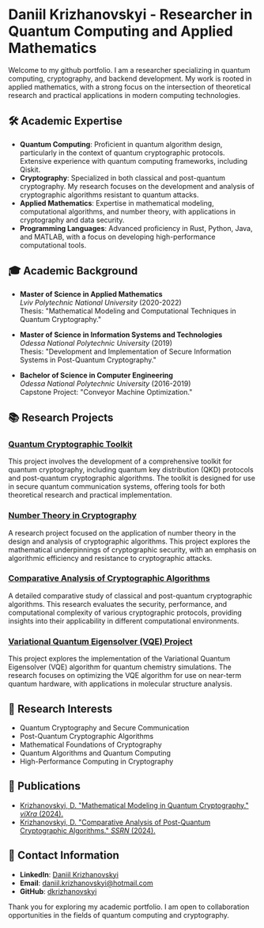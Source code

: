 # Daniil Krizhanovskyi - Researcher in Quantum Computing and Applied Mathematics

Welcome to my github portfolio. I am a researcher specializing in quantum computing, cryptography, and backend development. My work is rooted in applied mathematics, with a strong focus on the intersection of theoretical research and practical applications in modern computing technologies.

## 🛠 Academic Expertise

- **Quantum Computing**: Proficient in quantum algorithm design, particularly in the context of quantum cryptographic protocols. Extensive experience with quantum computing frameworks, including Qiskit.
- **Cryptography**: Specialized in both classical and post-quantum cryptography. My research focuses on the development and analysis of cryptographic algorithms resistant to quantum attacks.
- **Applied Mathematics**: Expertise in mathematical modeling, computational algorithms, and number theory, with applications in cryptography and data security.
- **Programming Languages**: Advanced proficiency in Rust, Python, Java, and MATLAB, with a focus on developing high-performance computational tools.

## 🎓 Academic Background

- **Master of Science in Applied Mathematics**  
  *Lviv Polytechnic National University* (2020-2022)  
  Thesis: "Mathematical Modeling and Computational Techniques in Quantum Cryptography."
  
- **Master of Science in Information Systems and Technologies**  
  *Odessa National Polytechnic University* (2019)  
  Thesis: "Development and Implementation of Secure Information Systems in Post-Quantum Cryptography."

- **Bachelor of Science in Computer Engineering**  
  *Odessa National Polytechnic University* (2016-2019)  
  Capstone Project: "Conveyor Machine Optimization."

## 📚 Research Projects

### [Quantum Cryptographic Toolkit](https://github.com/dkrizhanovskyi/quantum_cryptographic_toolkit)
This project involves the development of a comprehensive toolkit for quantum cryptography, including quantum key distribution (QKD) protocols and post-quantum cryptographic algorithms. The toolkit is designed for use in secure quantum communication systems, offering tools for both theoretical research and practical implementation.

### [Number Theory in Cryptography](https://github.com/dkrizhanovskyi/number_theory_project)
A research project focused on the application of number theory in the design and analysis of cryptographic algorithms. This project explores the mathematical underpinnings of cryptographic security, with an emphasis on algorithmic efficiency and resistance to cryptographic attacks.

### [Comparative Analysis of Cryptographic Algorithms](https://github.com/dkrizhanovskyi/crypto-comparison)
A detailed comparative study of classical and post-quantum cryptographic algorithms. This research evaluates the security, performance, and computational complexity of various cryptographic protocols, providing insights into their applicability in different computational environments.

### [Variational Quantum Eigensolver (VQE) Project](https://github.com/dkrizhanovskyi/quantum-vqe-project)
This project explores the implementation of the Variational Quantum Eigensolver (VQE) algorithm for quantum chemistry simulations. The research focuses on optimizing the VQE algorithm for use on near-term quantum hardware, with applications in molecular structure analysis.

## 🧠 Research Interests

- Quantum Cryptography and Secure Communication
- Post-Quantum Cryptographic Algorithms
- Mathematical Foundations of Cryptography
- Quantum Algorithms and Quantum Computing
- High-Performance Computing in Cryptography

## 📄 Publications

- [Krizhanovskyi, D. "Mathematical Modeling in Quantum Cryptography." *viXra* (2024).](https://vixra.org/abs/2408.0055)
- [Krizhanovskyi, D. "Comparative Analysis of Post-Quantum Cryptographic Algorithms." *SSRN* (2024).](https://papers.ssrn.com/sol3/papers.cfm?abstract_id=4927124)

## 💬 Contact Information

- **LinkedIn**: [Daniil Krizhanovskyi](https://www.linkedin.com/in/daniil-krizhanovskyi-quantum-cryptogtapher)
- **Email**: daniil.krizhanovskyi@hotmail.com
- **GitHub**: [dkrizhanovskyi](https://github.com/dkrizhanovskyi)

Thank you for exploring my academic portfolio. I am open to collaboration opportunities in the fields of quantum computing and cryptography.

